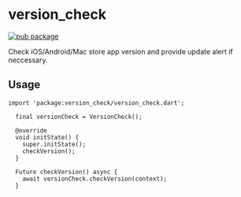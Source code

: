 # version_check

[![pub package](https://img.shields.io/pub/v/version_check.svg)](https://pub.dartlang.org/packages/version_check)

Check iOS/Android/Mac store app version and provide update alert if neccessary.

## Usage

```
import 'package:version_check/version_check.dart';

  final versionCheck = VersionCheck();

  @override
  void initState() {
    super.initState();
    checkVersion();
  }

  Future checkVersion() async {
    await versionCheck.checkVersion(context);
  }
```